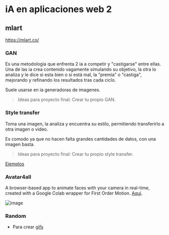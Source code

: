 # iA en aplicaciones web 2

## mlart

<https://mlart.co/>

### GAN

Es una metodologia que enfrenta 2 ia a competir y "castigarse" entre ellas. 
Una de las ia crea contenido vagamente simulando su objetivo, la otra lo analiza y le dice si esta bien o si está mal, la "premia" o "castiga", mejorando y refinando los resultados tras cada ciclo.

Suele usarse en ia generadoras de imagenes.

> Ideas para proyecto final: Crear tu propio GAN.

### Style transfer

Toma una imagen, la analiza y encuentra su estilo, permitiendo transferirlo a otra imagen o video.

Es comodo ya que no hacen falta grandes cantidades de datos, con una imagen basta.

> Ideas para proyecto final: Crear tu propio style transfer.

[Ejemplos](https://mlart.co/item/produce-large-scale-style-transfer-like-artworks_-print_-and-paint-over)

### Avatar4all

A browser-based app to animate faces with your camera in real-time, created with a Google Colab wrapper for First Order Motion. [Aquí](https://github.com/eyaler/avatars4all).

![image](https://github.com/NaimRoman/audiv027-2024-1/blob/main/estudiantes/15-NaimRoman/clase-09/Sin%20t%C3%ADtulo.jpg)

### Random

- Para crear [gifs](https://giphy.com/create/gifmaker)
